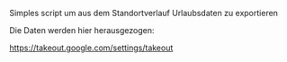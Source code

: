 Simples script um aus dem Standortverlauf Urlaubsdaten zu exportieren

Die Daten werden hier herausgezogen:

https://takeout.google.com/settings/takeout
